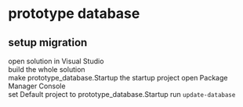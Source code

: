 # prototype database

## setup migration

open solution in Visual Studio  
build the whole solution  
make prototype_database.Startup the startup project
open Package Manager Console  
set Default project to prototype_database.Startup
run ```update-database```
